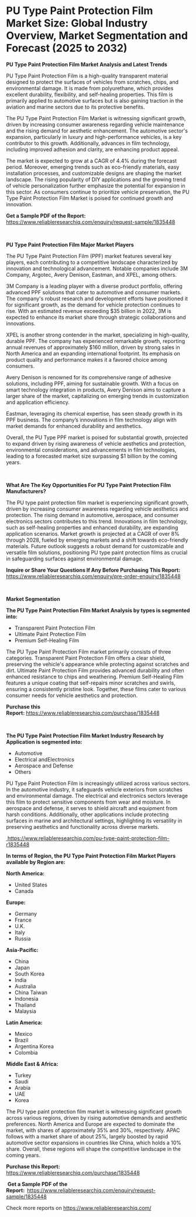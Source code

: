 <p><h1>PU Type Paint Protection Film Market Size: Global Industry Overview, Market Segmentation and Forecast (2025 to 2032)</h1></p><p><strong>PU Type Paint Protection Film Market Analysis and Latest Trends</strong></p>
<p><p>PU Type Paint Protection Film is a high-quality transparent material designed to protect the surfaces of vehicles from scratches, chips, and environmental damage. It is made from polyurethane, which provides excellent durability, flexibility, and self-healing properties. This film is primarily applied to automotive surfaces but is also gaining traction in the aviation and marine sectors due to its protective benefits.</p><p>The PU Type Paint Protection Film Market is witnessing significant growth, driven by increasing consumer awareness regarding vehicle maintenance and the rising demand for aesthetic enhancement. The automotive sector's expansion, particularly in luxury and high-performance vehicles, is a key contributor to this growth. Additionally, advances in film technology, including improved adhesion and clarity, are enhancing product appeal.</p><p>The market is expected to grow at a CAGR of 4.4% during the forecast period. Moreover, emerging trends such as eco-friendly materials, easy installation processes, and customizable designs are shaping the market landscape. The rising popularity of DIY applications and the growing trend of vehicle personalization further emphasize the potential for expansion in this sector. As consumers continue to prioritize vehicle preservation, the PU Type Paint Protection Film Market is poised for continued growth and innovation.</p></p>
<p><strong>Get a Sample PDF of the Report:&nbsp;</strong> <a href="https://www.reliableresearchiq.com/enquiry/request-sample/1835448?utm_campaign=3347&utm_medium=2&utm_source=Github&utm_content=ia&utm_term=26032025&utm_id=pu-type-paint-protection-film">https://www.reliableresearchiq.com/enquiry/request-sample/1835448</a></p>
<p>&nbsp;</p>
<p><strong>PU Type Paint Protection Film Major Market Players</strong></p>
<p><p>The PU Type Paint Protection Film (PPF) market features several key players, each contributing to a competitive landscape characterized by innovation and technological advancement. Notable companies include 3M Company, Argotec, Avery Denison, Eastman, and XPEL, among others.</p><p>3M Company is a leading player with a diverse product portfolio, offering advanced PPF solutions that cater to automotive and consumer markets. The company's robust research and development efforts have positioned it for significant growth, as the demand for vehicle protection continues to rise. With an estimated revenue exceeding $35 billion in 2022, 3M is expected to enhance its market share through strategic collaborations and innovations.</p><p>XPEL is another strong contender in the market, specializing in high-quality, durable PPF. The company has experienced remarkable growth, reporting annual revenues of approximately $160 million, driven by strong sales in North America and an expanding international footprint. Its emphasis on product quality and performance makes it a favored choice among consumers.</p><p>Avery Denison is renowned for its comprehensive range of adhesive solutions, including PPF, aiming for sustainable growth. With a focus on smart technology integration in products, Avery Denison aims to capture a larger share of the market, capitalizing on emerging trends in customization and application efficiency.</p><p>Eastman, leveraging its chemical expertise, has seen steady growth in its PPF business. The company’s innovations in film technology align with market demands for enhanced durability and aesthetics. </p><p>Overall, the PU Type PPF market is poised for substantial growth, projected to expand driven by rising awareness of vehicle aesthetics and protection, environmental considerations, and advancements in film technologies, leading to a forecasted market size surpassing $1 billion by the coming years.</p></p>
<p>&nbsp;</p>
<p><strong>What Are The Key Opportunities For PU Type Paint Protection Film Manufacturers?</strong></p>
<p><p>The PU type paint protection film market is experiencing significant growth, driven by increasing consumer awareness regarding vehicle aesthetics and protection. The rising demand in automotive, aerospace, and consumer electronics sectors contributes to this trend. Innovations in film technology, such as self-healing properties and enhanced durability, are expanding application scenarios. Market growth is projected at a CAGR of over 8% through 2028, fueled by emerging markets and a shift towards eco-friendly materials. Future outlook suggests a robust demand for customizable and versatile film solutions, positioning PU type paint protection films as crucial in safeguarding surfaces against environmental damage.</p></p>
<p><strong>Inquire or Share Your Questions If Any Before Purchasing This Report:</strong> <a href="https://www.reliableresearchiq.com/enquiry/pre-order-enquiry/1835448?utm_campaign=3347&utm_medium=2&utm_source=Github&utm_content=ia&utm_term=26032025&utm_id=pu-type-paint-protection-film">https://www.reliableresearchiq.com/enquiry/pre-order-enquiry/1835448</a></p>
<p>&nbsp;</p>
<p><strong>Market Segmentation</strong></p>
<p><strong>The PU Type Paint Protection Film Market Analysis by types is segmented into:</strong></p>
<p><ul><li>Transparent Paint Protection Film</li><li>Ultimate Paint Protection Film</li><li>Premium Self-Healing Film</li></ul></p>
<p><p>The PU Type Paint Protection Film market primarily consists of three categories. Transparent Paint Protection Film offers a clear shield, preserving the vehicle's appearance while protecting against scratches and dirt. Ultimate Paint Protection Film provides advanced durability and often enhanced resistance to chips and weathering. Premium Self-Healing Film features a unique coating that self-repairs minor scratches and swirls, ensuring a consistently pristine look. Together, these films cater to various consumer needs for vehicle aesthetics and protection.</p></p>
<p><strong>Purchase this Report:&nbsp;</strong><a href="https://www.reliableresearchiq.com/purchase/1835448?utm_campaign=3347&utm_medium=2&utm_source=Github&utm_content=ia&utm_term=26032025&utm_id=pu-type-paint-protection-film">https://www.reliableresearchiq.com/purchase/1835448</a></p>
<p>&nbsp;</p>
<p><strong>The PU Type Paint Protection Film Market Industry Research by Application is segmented into:</strong></p>
<p><ul><li>Automotive</li><li>Electrical andElectronics</li><li>Aerospace and Defense</li><li>Others</li></ul></p>
<p><p>PU Type Paint Protection Film is increasingly utilized across various sectors. In the automotive industry, it safeguards vehicle exteriors from scratches and environmental damage. The electrical and electronics sectors leverage this film to protect sensitive components from wear and moisture. In aerospace and defense, it serves to shield aircraft and equipment from harsh conditions. Additionally, other applications include protecting surfaces in marine and architectural settings, highlighting its versatility in preserving aesthetics and functionality across diverse markets.</p></p>
<p><a href="https://www.reliableresearchiq.com/pu-type-paint-protection-film-r1835448?utm_campaign=3347&utm_medium=2&utm_source=Github&utm_content=ia&utm_term=26032025&utm_id=pu-type-paint-protection-film">&nbsp;https://www.reliableresearchiq.com/pu-type-paint-protection-film-r1835448</a></p>
<p><strong>In terms of Region, the PU Type Paint Protection Film Market Players available by Region are:</strong></p>
<p>
    <p> <strong> North America: </strong>
        <ul>
            <li>United States</li>
            <li>Canada</li>
        </ul>
        </p> 
    <p> <strong> Europe: </strong>
        <ul>
            <li>Germany</li>
            <li>France</li>
            <li>U.K.</li>
            <li>Italy</li>
            <li>Russia</li>
        </ul>
        </p> 
    <p> <strong> Asia-Pacific: </strong>
        <ul>
            <li>China</li>
            <li>Japan</li>
            <li>South Korea</li>
            <li>India</li>
            <li>Australia</li>
            <li>China Taiwan</li>
            <li>Indonesia</li>
            <li>Thailand</li>
            <li>Malaysia</li>
        </ul>
        </p> 
    <p> <strong> Latin America: </strong>
        <ul>
            <li>Mexico</li>
            <li>Brazil</li>
            <li>Argentina Korea</li>
            <li>Colombia</li>
        </ul>
        </p> 
    <p> <strong> Middle East & Africa: </strong>
        <ul>
            <li>Turkey</li>
            <li>Saudi</li>
            <li>Arabia</li>
            <li>UAE</li>
            <li>Korea</li>
        </ul>
    </p>
    </p>
<p><p>The PU type paint protection film market is witnessing significant growth across various regions, driven by rising automotive demands and aesthetic preferences. North America and Europe are expected to dominate the market, with shares of approximately 35% and 30%, respectively. APAC follows with a market share of about 25%, largely boosted by rapid automotive sector expansions in countries like China, which holds a 10% share. Overall, these regions will shape the competitive landscape in the coming years.</p></p>
<p><strong>Purchase this Report: </strong><a href="https://www.reliableresearchiq.com/purchase/1835448?utm_campaign=3347&utm_medium=2&utm_source=Github&utm_content=ia&utm_term=26032025&utm_id=pu-type-paint-protection-film">https://www.reliableresearchiq.com/purchase/1835448</a></p>
<p>&nbsp;<strong>Get a Sample PDF of the Report:&nbsp;&nbsp;</strong><a href="https://www.reliableresearchiq.com/enquiry/request-sample/1835448?utm_campaign=3347&utm_medium=2&utm_source=Github&utm_content=ia&utm_term=26032025&utm_id=pu-type-paint-protection-film">https://www.reliableresearchiq.com/enquiry/request-sample/1835448</a></p>
<p><strong></strong></p>
<p>Check more reports on <a href="https://www.reliableresearchiq.com/?utm_campaign=3347&utm_medium=2&utm_source=Github&utm_content=ia&utm_term=26032025&utm_id=pu-type-paint-protection-film">https://www.reliableresearchiq.com/</a></p>